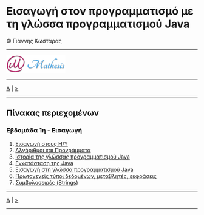 # Εισαγωγή στον προγραμματισμό με τη γλώσσα προγραμματισμού Java  
© Γιάννης Κωστάρας

---

[![Mathesis](../../assets/mathesis.png)](http://mathesis.cup.gr)

---

[Δ](../README.md) | [>](../Week2/README.md) 
 
---

## Πίνακας περιεχομένων
### Εβδομάδα 1η - Εισαγωγή
1. [Εισαγωγή στους Η/Υ](1.1-Introduction/README.md) 
2. [Αλγόριθμοι και Προγράμματα](1.2-Algorithm/README.md)
3. [Ιστορία της γλώσσας προγραμματισμού Java](1.3-JavaHistory/README.md) 
4. [Εγκατάσταση της Java](1.4-Installation/README.md) 
5. [Εισαγωγή στη γλώσσα προγραμματισμού Java](1.5-JavaBasics/README.md) 
6. [Πρωτογενείς τύποι δεδομένων, μεταβλητές, εκφράσεις](1.6-PrimitiveDataTypes/README.md) 
7. [Συμβολοσειρές (Strings)](1.7-Strings/README.md)

---

[Δ](../README.md) | [>](../Week2/README.md) 
 
---